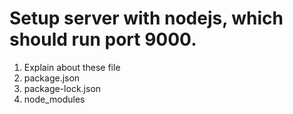 # Setup server with nodejs, which should run port 9000.
1. Explain about these file
2. package.json
3. package-lock.json
4. node_modules